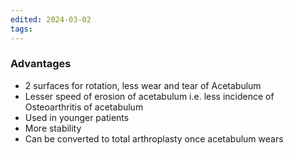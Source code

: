 ```yaml
---
edited: 2024-03-02
tags:
---
```


### Advantages
- 2 surfaces for rotation, less wear and tear of Acetabulum
- Lesser speed of erosion of acetabulum i.e. less incidence of Osteoarthritis of acetabulum 
- Used in younger patients
- More stability 
- Can be converted to total arthroplasty once acetabulum wears